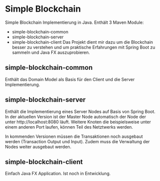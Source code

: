 # Simple Blockchain

Simple Blockchain Implementierung in Java. Enthält 3 Maven Module:
* simple-blockchain-common
* simple-blockchain-server 
* simple-blockchain-client 
Das Projekt dient mir dazu um die Blockchain besser zu verstehen und um praktische Erfahrungen mit Spring Boot zu sammeln und Java FX auszuprobieren.

## simple-blockchain-common
Enthält das Domain Model als Basis für den Client und die Server Implementierung.

## simple-blockchain-server
Enthält die Implementierung eines Server Nodes auf Basis von Spring Boot. In der aktuellen Version ist der Master Node automatisch der Node der unter http://localhost:8080 läuft. Weitere Knoten die beispielsweise unter einem anderen Port laufen, können Teil des Netztwerks werden.

In kommenden Versionen müssen die Transaktionen noch ausgebaut werden (Transaction Output und Input). Zudem muss die Verwaltung der Nodes weiter ausgebaut werden. 

## simple-blockchain-client
Einfach Java FX Application. Ist noch in Entwicklung.
